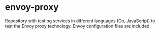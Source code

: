 # envoy-proxy
Repository with testing services in different languages (Go, JavaScript) to test the Envoy proxy technology. Envoy configuration files are included.
